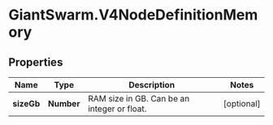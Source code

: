 # GiantSwarm.V4NodeDefinitionMemory

## Properties
Name | Type | Description | Notes
------------ | ------------- | ------------- | -------------
**sizeGb** | **Number** | RAM size in GB. Can be an integer or float. | [optional] 


